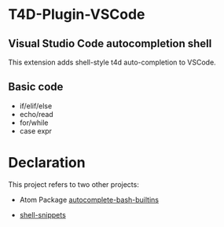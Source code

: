 # T4D-Plugin-VSCode

## Visual Studio Code autocompletion shell
 
This extension adds shell-style t4d auto-completion to VSCode.

## Basic code

- if/elif/else
- echo/read
- for/while
- case expr

# Declaration

This project refers to two other projects:

- Atom Package [autocomplete-bash-builtins](https://github.com/JASONews/autocomplete-bash-builtins)

- [shell-snippets](https://github.com/cdsama/shell-snippets)
